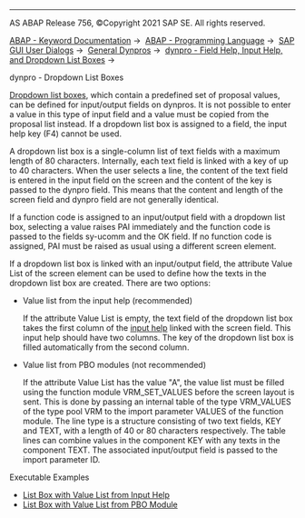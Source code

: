   

* * *

AS ABAP Release 756, ©Copyright 2021 SAP SE. All rights reserved.

[ABAP - Keyword Documentation](https://help.sap.com/doc/abapdocu_756_index_htm/7.56/en-US/abenabap.htm) →  [ABAP - Programming Language](https://help.sap.com/doc/abapdocu_756_index_htm/7.56/en-US/abenabap_reference.htm) →  [SAP GUI User Dialogs](https://help.sap.com/doc/abapdocu_756_index_htm/7.56/en-US/abenabap_screens.htm) →  [General Dynpros](https://help.sap.com/doc/abapdocu_756_index_htm/7.56/en-US/abenabap_dynpros.htm) →  [dynpro - Field Help, Input Help, and Dropdown List Boxes](https://help.sap.com/doc/abapdocu_756_index_htm/7.56/en-US/abenabap_dynpros_help.htm) → 

dynpro - Dropdown List Boxes

[Dropdown list boxes](https://help.sap.com/doc/abapdocu_756_index_htm/7.56/en-US/abendropdown_listbox_glosry.htm "Glossary Entry"), which contain a predefined set of proposal values, can be defined for input/output fields on dynpros. It is not possible to enter a value in this type of input field and a value must be copied from the proposal list instead. If a dropdown list box is assigned to a field, the input help key (F4) cannot be used.

A dropdown list box is a single-column list of text fields with a maximum length of 80 characters. Internally, each text field is linked with a key of up to 40 characters. When the user selects a line, the content of the text field is entered in the input field on the screen and the content of the key is passed to the dynpro field. This means that the content and length of the screen field and dynpro field are not generally identical.

If a function code is assigned to an input/output field with a dropdown list box, selecting a value raises PAI immediately and the function code is passed to the fields sy-ucomm and the OK field. If no function code is assigned, PAI must be raised as usual using a different screen element.

If a dropdown list box is linked with an input/output field, the attribute Value List of the screen element can be used to define how the texts in the dropdown list box are created. There are two options:

-   Value list from the input help (recommended)
    
    If the attribute Value List is empty, the text field of the dropdown list box takes the first column of the [input help](https://help.sap.com/doc/abapdocu_756_index_htm/7.56/en-US/abenabap_dynpros_value_help.htm) linked with the screen field. This input help should have two columns. The key of the dropdown list box is filled automatically from the second column.
    
-   Value list from PBO modules (not recommended)
    
    If the attribute Value List has the value "A", the value list must be filled using the function module VRM\_SET\_VALUES before the screen layout is sent. This is done by passing an internal table of the type VRM\_VALUES of the type pool VRM to the import parameter VALUES of the function module. The line type is a structure consisting of two text fields, KEY and TEXT, with a length of 40 or 80 characters respectively. The table lines can combine values in the component KEY with any texts in the component TEXT. The associated input/output field is passed to the import parameter ID.
    

Executable Examples

-   [List Box with Value List from Input Help](https://help.sap.com/doc/abapdocu_756_index_htm/7.56/en-US/abendynpro_drop1_abexa.htm)
-   [List Box with Value List from PBO Module](https://help.sap.com/doc/abapdocu_756_index_htm/7.56/en-US/abendynpro_drop2_abexa.htm)